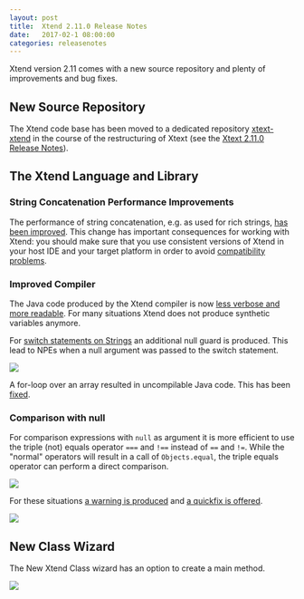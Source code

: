 ```yaml
---
layout: post
title:  Xtend 2.11.0 Release Notes
date:   2017-02-1 08:00:00
categories: releasenotes
---
```


Xtend version 2.11 comes with a new source repository and plenty of improvements and bug fixes.

## New Source Repository

The Xtend code base has been moved to a dedicated repository [xtext-xtend](https://github.com/eclipse/xtext-xtend) in the course of the restructuring of Xtext (see the [Xtext 2.11.0 Release Notes](https://www.eclipse.dev/Xtext/releasenotes.html)).

## The Xtend Language and Library

### String Concatenation Performance Improvements

The performance of string concatenation, e.g. as used for rich strings, [has been improved](https://bugs.eclipse.org/bugs/show_bug.cgi?id=427909). This change has important consequences for working with Xtend: you should make sure that you use consistent versions of Xtend in your host IDE and your target platform in order to avoid [compatibility problems](https://github.com/eclipse/xtext-xtend/issues/122).

### Improved Compiler

The Java code produced by the Xtend compiler is now [less verbose and more readable](https://bugs.eclipse.org/bugs/show_bug.cgi?id=492072). For many situations Xtend does not produce synthetic variables anymore.

For [switch statements on Strings](https://bugs.eclipse.org/bugs/show_bug.cgi?id=501975) an additional null guard is produced. This lead to NPEs when a null argument was passed to the switch statement.

![]({{site.baseurl}}/images/releasenotes/2_11_xbase-switch-nullguard.png)

A for-loop over an array resulted in uncompilable Java code. This has been [fixed](https://bugs.eclipse.org/bugs/show_bug.cgi?id=440006).

### Comparison with null

For comparison expressions with `null` as argument it is more efficient to use the triple (not) equals operator `===` and `!==` instead of `==` and `!=`. While the "normal" operators will result in a call of `Objects.equal`, the triple equals operator can perform a direct comparison.

![]({{site.baseurl}}/images/releasenotes/2_11_xbase-compare-null-gen.png)

For these situations [a warning is produced](https://bugs.eclipse.org/bugs/show_bug.cgi?id=401012) and [a quickfix is offered](https://bugs.eclipse.org/bugs/show_bug.cgi?id=403018).

![]({{site.baseurl}}/images/releasenotes/2_11_xbase-compare-null-quickfix.png)

## New Class Wizard

The New Xtend Class wizard has an option to create a main method.

![]({{site.baseurl}}/images/releasenotes/2_11_xtend-new-main-class.png)
